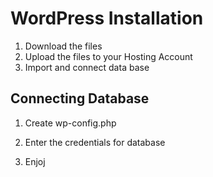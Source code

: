 # WordPress  Installation

1. Download the files
2. Upload the files to your Hosting Account
3. Import  and connect data base 

## Connecting Database

1. Create wp-config.php

2. Enter the credentials for database

3. Enjoj
